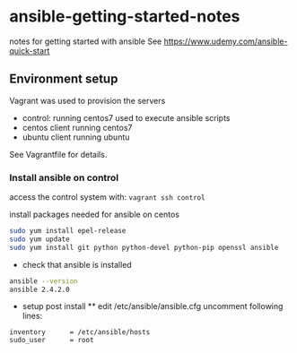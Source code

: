 # ansible-getting-started-notes
notes for getting started with ansible
See https://www.udemy.com/ansible-quick-start 

## Environment setup
Vagrant was used to provision the servers
* control: running centos7 used to execute ansible scripts
* centos client running centos7
* ubuntu client running ubuntu

See Vagrantfile for details.

### Install ansible on control

access the control system with:
`vagrant ssh control`

install packages needed for ansible on centos

```bash
sudo yum install epel-release
sudo yum update
sudo yum install git python python-devel python-pip openssl ansible

```

* check that ansible is installed
```bash
ansible --version
ansible 2.4.2.0
```
* setup post install
** edit /etc/ansible/ansible.cfg
uncomment following lines:
```
inventory      = /etc/ansible/hosts
sudo_user      = root
```
